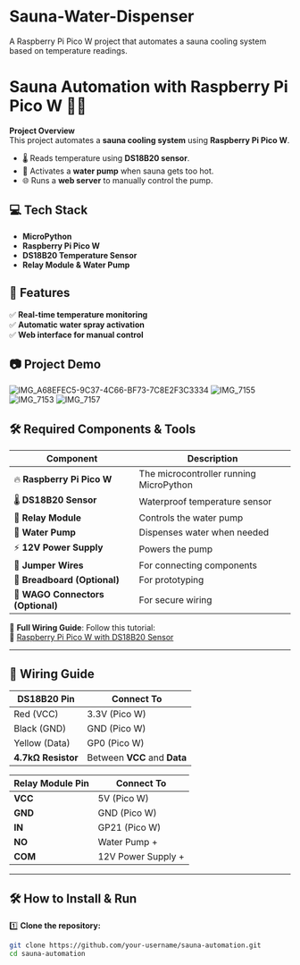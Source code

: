 # Sauna-Water-Dispenser
A Raspberry Pi Pico W project that automates a sauna cooling system based on temperature readings.
# Sauna Automation with Raspberry Pi Pico W 🚀🔥

**Project Overview**  
This project automates a **sauna cooling system** using **Raspberry Pi Pico W**.  
- 🌡️ Reads temperature using **DS18B20 sensor**.  
- 🚿 Activates a **water pump** when sauna gets too hot.  
- 🌐 Runs a **web server** to manually control the pump.  

## 💻 Tech Stack  
- **MicroPython**  
- **Raspberry Pi Pico W**  
- **DS18B20 Temperature Sensor**  
- **Relay Module & Water Pump**  

## 🚀 Features  
✅ **Real-time temperature monitoring**  
✅ **Automatic water spray activation**  
✅ **Web interface for manual control**  

## 📷 Project Demo  
![IMG_A68EFEC5-9C37-4C66-BF73-7C8E2F3C3334](https://github.com/user-attachments/assets/9d29c590-f2ca-47b9-9ad6-622d6f4716ef)
![IMG_7155](https://github.com/user-attachments/assets/720f2346-2f43-4ef6-9dc4-82ace48983c3)
![IMG_7153](https://github.com/user-attachments/assets/f9e40a1e-085c-4383-aa73-7f1b19b01182)
![IMG_7157](https://github.com/user-attachments/assets/e417ec2d-923f-4d1d-839b-3777e5a2939e)

## 🛠️ Required Components & Tools  

| Component            | Description                          |
|----------------------|--------------------------------------|
| 🔥 **Raspberry Pi Pico W**  | The microcontroller running MicroPython |
| 🌡️ **DS18B20 Sensor** | Waterproof temperature sensor |
| 🔌 **Relay Module** | Controls the water pump |
| 🚿 **Water Pump** | Dispenses water when needed |
| ⚡ **12V Power Supply** | Powers the pump |
| 🔗 **Jumper Wires** | For connecting components |
| 🔲 **Breadboard (Optional)** | For prototyping |
| 🔧 **WAGO Connectors (Optional)** | For secure wiring |

📌 **Full Wiring Guide**: Follow this tutorial:  
🔗 [Raspberry Pi Pico W with DS18B20 Sensor](https://randomnerdtutorials.com/raspberry-pi-pico-ds18b20-micropython/)  

---

## 🔌 Wiring Guide  

| **DS18B20 Pin** | **Connect To** |
|----------------|---------------|
| Red (VCC)      | 3.3V (Pico W) |
| Black (GND)    | GND (Pico W)  |
| Yellow (Data)  | GP0 (Pico W)  |
| **4.7kΩ Resistor** | Between **VCC** and **Data** |

| **Relay Module Pin** | **Connect To** |
|----------------------|---------------|
| **VCC**  | 5V (Pico W) |
| **GND**  | GND (Pico W) |
| **IN**   | GP21 (Pico W) |
| **NO**   | Water Pump + |
| **COM**  | 12V Power Supply + |

---

## 🛠️ How to Install & Run  

1️⃣ **Clone the repository:**
```sh
git clone https://github.com/your-username/sauna-automation.git
cd sauna-automation
